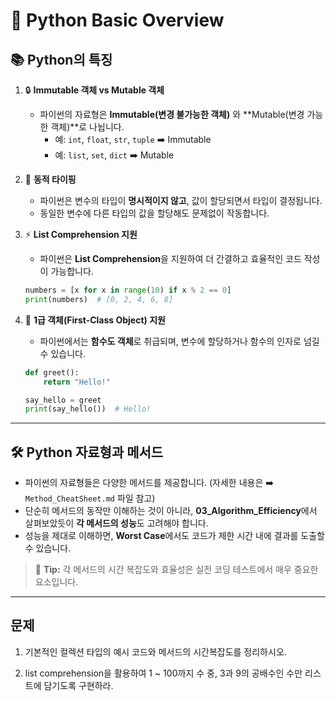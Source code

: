 # 🐍 Python Basic Overview

## 📚 Python의 특징

1. 🔒 **Immutable 객체 vs Mutable 객체**
   - 파이썬의 자료형은 **Immutable(변경 불가능한 객체)** 와 **Mutable(변경 가능한 객체)**로 나뉩니다.
     - 예: `int`, `float`, `str`, `tuple` ➡️ Immutable
     - 예: `list`, `set`, `dict` ➡️ Mutable

2. 🔄 **동적 타이핑**
   - 파이썬은 변수의 타입이 **명시적이지 않고**, 값이 할당되면서 타입이 결정됩니다.
   - 동일한 변수에 다른 타입의 값을 할당해도 문제없이 작동합니다.

3. ⚡ **List Comprehension 지원**
   - 파이썬은 **List Comprehension**을 지원하여 더 간결하고 효율적인 코드 작성이 가능합니다.
   ```python
   numbers = [x for x in range(10) if x % 2 == 0]
   print(numbers)  # [0, 2, 4, 6, 8]
   ```

4. 🎯 **1급 객체(First-Class Object) 지원**
   - 파이썬에서는 **함수도 객체**로 취급되며, 변수에 할당하거나 함수의 인자로 넘길 수 있습니다.
   ```python
   def greet():
       return "Hello!"

   say_hello = greet
   print(say_hello())  # Hello!
   ```

---

## 🛠️ Python 자료형과 메서드

- 파이썬의 자료형들은 다양한 메서드를 제공합니다. (자세한 내용은 ➡️ `Method_CheatSheet.md` 파일 참고)
- 단순히 메서드의 동작만 이해하는 것이 아니라, **03_Algorithm_Efficiency**에서 살펴보았듯이 **각 메서드의 성능**도 고려해야 합니다.
- 성능을 제대로 이해하면, **Worst Case**에서도 코드가 제한 시간 내에 결과를 도출할 수 있습니다.

> 🚀 **Tip:** 각 메서드의 시간 복잡도와 효율성은 실전 코딩 테스트에서 매우 중요한 요소입니다.

---

## 문제

1. 기본적인 컬렉션 타입의 예시 코드와 메서드의 시간복잡도를 정리하시오.

2. list comprehension을 활용하여 1 ~ 100까지 수 중, 3과 9의 공배수인 수만 리스트에 담기도록 구현하라.





